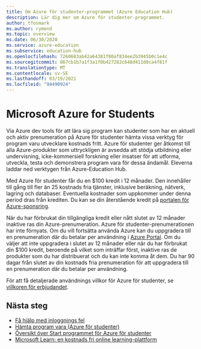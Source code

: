```yaml
---
title: Om Azure för studenter-programmet (Azure Education Hub)
description: Lär dig mer om Azure för studenter-programmet.
author: tfosmark
ms.author: rymend
ms.topic: overview
ms.date: 06/30/2020
ms.service: azure-education
ms.subservice: education-hub
ms.openlocfilehash: 7260683ab42a64381f80af834ee2b3945b0c1e4c
ms.sourcegitcommit: 867cb1b7a1f3a1f0b427282c648d411d0ca4f81f
ms.translationtype: MT
ms.contentlocale: sv-SE
ms.lasthandoff: 03/19/2021
ms.locfileid: "94490924"
---
```

# <a name="azure-for-students"></a>Microsoft Azure for Students

Via Azure dev tools för att lära sig program kan studenter som har en aktuell och aktiv prenumeration på Azure för studenter hämta vissa verktyg för program varu utvecklare kostnads fritt. Azure för studenter ger åtkomst till alla Azure-produkter som uttryckligen är avsedda att stödja utbildning eller undervisning, icke-kommersiell forskning eller insatser för att utforma, utveckla, testa och demonstrera program vara för dessa ändamål. Eleverna laddar ned verktygen från Azure-Education Hub.

Med Azure för studenter får du en $100 kredit i 12 månader. Den innehåller till gång till fler än 25 kostnads fria tjänster, inklusive beräkning, nätverk, lagring och databaser. Eventuella kostnader som uppkommer under denna period dras från krediten. Du kan se din återstående kredit på [portalen för Azure-sponsring](https://www.microsoftazuresponsorships.com/).

När du har förbrukat din tillgängliga kredit eller nått slutet av 12 månader inaktive ras din Azure-prenumeration. Azure för studenter-prenumerationen har inte förnyats. Om du vill fortsätta använda Azure kan du uppgradera till en prenumeration där du betalar per användning i [Azure Portal](https://portal.azure.com/#blade/Microsoft_Azure_Billing/SubscriptionsBlade). Om du väljer att inte uppgradera i slutet av 12 månader eller när du har förbrukat din $100 kredit, beroende på vilket som inträffar först, inaktive ras de produkter som du har distribuerat och du kan inte komma åt dem. Du har 90 dagar från slutet av din kostnads fria prenumeration för att uppgradera till en prenumeration där du betalar per användning.

För att få detaljerade användnings villkor för Azure för studenter, se [villkoren för erbjudandet](https://azure.microsoft.com/offers/ms-azr-0170p/).


## <a name="next-steps"></a>Nästa steg
- [Få hjälp med inloggnings fel](troubleshoot-login.md)
- [Hämta program vara (Azure för studenter)](download-software.md)
- [Översikt över Start programmet för Azure för studenter](azure-students-starter-program.md)
- [Microsoft Learn: en kostnads fri online learning-plattform](/learn/)